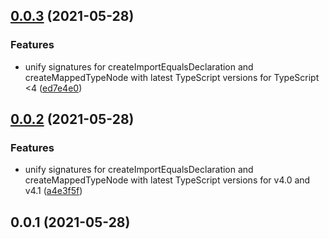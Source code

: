 ## [0.0.3](https://github.com/wessberg/compatfactory/compare/v0.0.2...v0.0.3) (2021-05-28)

### Features

- unify signatures for createImportEqualsDeclaration and createMappedTypeNode with latest TypeScript versions for TypeScript <4 ([ed7e4e0](https://github.com/wessberg/compatfactory/commit/ed7e4e07e11749f487ad7663e6a5e662f34f9c8f))

## [0.0.2](https://github.com/wessberg/compatfactory/compare/v0.0.1...v0.0.2) (2021-05-28)

### Features

- unify signatures for createImportEqualsDeclaration and createMappedTypeNode with latest TypeScript versions for v4.0 and v4.1 ([a4e3f5f](https://github.com/wessberg/compatfactory/commit/a4e3f5f9b04108f0c1d188ed6a3d5eff689aff09))

## 0.0.1 (2021-05-28)

